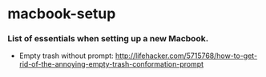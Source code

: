# macbook-setup

### List of essentials when setting up a new Macbook.

* Empty trash without prompt: http://lifehacker.com/5715768/how-to-get-rid-of-the-annoying-empty-trash-conformation-prompt
